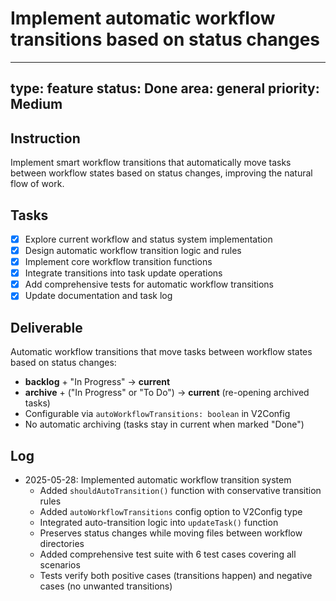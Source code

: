 # Implement automatic workflow transitions based on status changes

---
type: feature
status: Done
area: general
priority: Medium
---


## Instruction
Implement smart workflow transitions that automatically move tasks between workflow states based on status changes, improving the natural flow of work.

## Tasks
- [x] Explore current workflow and status system implementation
- [x] Design automatic workflow transition logic and rules
- [x] Implement core workflow transition functions
- [x] Integrate transitions into task update operations
- [x] Add comprehensive tests for automatic workflow transitions
- [x] Update documentation and task log

## Deliverable
Automatic workflow transitions that move tasks between workflow states based on status changes:
- **backlog** + "In Progress" → **current**
- **archive** + ("In Progress" or "To Do") → **current** (re-opening archived tasks)
- Configurable via `autoWorkflowTransitions: boolean` in V2Config
- No automatic archiving (tasks stay in current when marked "Done")

## Log
- 2025-05-28: Implemented automatic workflow transition system
  - Added `shouldAutoTransition()` function with conservative transition rules
  - Added `autoWorkflowTransitions` config option to V2Config type
  - Integrated auto-transition logic into `updateTask()` function
  - Preserves status changes while moving files between workflow directories
  - Added comprehensive test suite with 6 test cases covering all scenarios
  - Tests verify both positive cases (transitions happen) and negative cases (no unwanted transitions)
